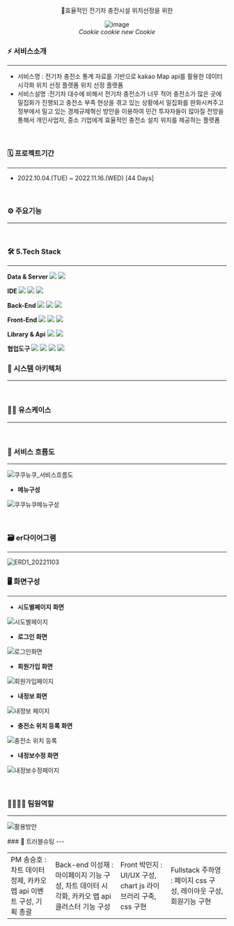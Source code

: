 <div align="center">
  👋효율적인 전기차 충전시설 위치선정을 위한

![image](https://user-images.githubusercontent.com/80088459/203006239-0f6ddc54-8d5b-4a0c-8cd6-2588694475ff.png)
<br>
_Cookie cookie new Cookie_
</div>

### ⚡ 서비스소개
---
* 서비스명 : 전기차 충전소 통계 자료를 기반으로 kakao Map api를 활용한 
데이터 시각화 위치 선정 플랫폼 
위치 선정 플랫폼
* 서비스설명 :전기차 대수에 비해서 전기차 충전소가 너무 적어 충전소가 많은 곳에 밀집화가 진행되고 충전소 부족 현상을 겪고 있는 상황에서 밀집화를 완화시켜주고 정부에서 밀고 있는 경제규제혁신 방안을 이용하여 민간 투자자들이 많아질 전망을 통해서 개인사업자, 중소 기업에게 효율적인 충전소 설치 위치를 제공하는 플랫폼
<br>

### 🗓 프로젝트기간
---
- 2022.10.04.(TUE) ~ 2022.11.16.(WED)   [44 Days]
<br>

### ⚙ 주요기능
---

<br>

### 🛠 **5.Tech Stack**
---

**Data & Server**
<img src="https://img.shields.io/badge/Apache Tomcat 9.0-F8DC75?style=for-the-badge&logo=Apache Tomcat&logoColor=white"/>  <img src="https://img.shields.io/badge/Oracle-F80000?style=for-the-badge&logo=Oracle&logoColor=white"/> 

 **IDE**
<img src="https://img.shields.io/badge/Jupyter-F37626?style=for-the-badge&logo=Jupyter&logoColor=white"/> <img src="https://img.shields.io/badge/Eclipse-2C2255?style=for-the-badge&logo=Eclipse&logoColor=white"/> <img src="https://img.shields.io/badge/Visual Studio Code-007ACC?style=for-the-badge&logo=VisualStudioCode&logoColor=white"/>


**Back-End**
<img src="https://img.shields.io/badge/Python-3776AB?style=for-the-badge&logo=Python&logoColor=white"/> <img src="https://img.shields.io/badge/javascript-F7DF1E?style=for-the-badge&logo=javascript&logoColor=black"> <img src="https://img.shields.io/badge/Java-007396?style=for-the-badge&logo=java&logoColor=white"/> 

**Front-End**
<img src="https://img.shields.io/badge/HTML-E34F26?style=for-the-badge&logo=html5&logoColor=white"> <img src="https://img.shields.io/badge/CSS-1572B6?style=for-the-badge&logo=css3&logoColor=white"> <img src="https://img.shields.io/badge/javascript-F7DF1E?style=for-the-badge&logo=javascript&logoColor=black"> 

**Library & Api**
<img src="https://img.shields.io/badge/Kakao Map Api-FFCD00?style=for-the-badge&logo=KaKao Map Api&logoColor=white"> <img src="https://img.shields.io/badge/Chart.js-FF6384?style=for-the-badge&logo=Chart.js&logoColor=white"> 

**협업도구**
<img src="https://img.shields.io/badge/Notion-000000?style=for-the-badge&logo=Notion&logoColor=white"> <img src="https://img.shields.io/badge/Slack-4A154B?style=for-the-badge&logo=Slack&logoColor=white"> <img src="https://img.shields.io/badge/Microsoft Excel-217346?style=for-the-badge&logo=Microsoft Excel&logoColor=white"> <img src="https://img.shields.io/badge/GitHub-181717?style=for-the-badge&logo=GitHub&logoColor=white">
<br>

### 🧱 시스템 아키텍처
---
<br>

### 🙋‍♂️ 유스케이스
---
<br>

### 🔎 서비스 흐름도
---

![쿠쿠뉴쿠_서비스흐름도](https://user-images.githubusercontent.com/112459519/202892822-9bd5ecd9-7f99-4ddd-a5ed-8ff4980d7c3f.png)


- **메뉴구성**

![쿠쿠뉴쿠메뉴구성](https://user-images.githubusercontent.com/112459519/202892838-678e275a-d8dd-4b91-9a4c-88eec9919264.png)

<br>

### 🗃 er다이어그램
---
![ERD1_20221103](https://user-images.githubusercontent.com/112459519/202892874-22d8c361-764c-40b7-b89d-91a5af8148bc.png)
<br>

### 🖥 화면구성
---

- **시도별페이지 화면**

![시도별페이지](https://user-images.githubusercontent.com/112459519/202892902-ca44722c-aa1a-4328-b093-4fafc5c367b1.PNG)

- **로그인 화면**

![로그인화면](https://user-images.githubusercontent.com/112459519/202892937-304a4152-363e-4d85-96ff-6477d10a6052.PNG)

- **회원가입 화면**

![회원가입페이지](https://user-images.githubusercontent.com/112459519/202892954-17b25d63-1e68-4a3d-bb3c-f0952982ab75.png)

- **내정보 화면**

![내정보 페이지](https://user-images.githubusercontent.com/112459519/202892966-8b8a595b-bb5f-41c5-ab49-294c085aec42.PNG)

- **충전소 위치 등록 화면**

![충전소 위치 등록](https://user-images.githubusercontent.com/112459519/202893012-099bc059-c723-4aa6-94ba-c7f6bfed1b7d.PNG)

- **내정보수정 화면**

![내정보수정페이지](https://user-images.githubusercontent.com/112459519/202893027-2b06038f-21a2-4c1d-a143-023be457bdc6.PNG)

<br>

### 👨‍👨‍👧‍👧 팀원역할
---
![활용방안](https://user-images.githubusercontent.com/112379360/203272096-f42ac432-13c7-4816-ac43-9376e4760f1f.PNG)
<table>
  <tr>
    <td>PM 송승호 : 차트 데이터 정제, 카카오 맵 api 이벤트 구성, 기획 총괄 </td>
    <td>Back-end 이성재 : 마이페이지 기능 구성, 차트 데이터 시각화, 카카오 맵 api 클러스터 기능 구성</td>
    <td>Front 박민지 : UI/UX 구성, chart js 라이브러리 구축, css 구현</td>
    <td>Fullstack 주하영 : 페이지 css 구성, 레이아웃 구성, 회원기능 구현</td>
  </tr>
### 🧨 트러블슈팅
---
